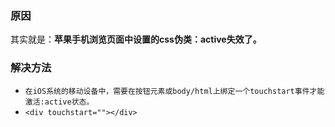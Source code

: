 ### 原因

其实就是：**苹果手机浏览页面中设置的css伪类：active失效了。**

### 解决方法

- `在iOS系统的移动设备中，需要在按钮元素或body/html上绑定一个touchstart事件才能激活:active状态。`
- `<div touchstart=""></div>`